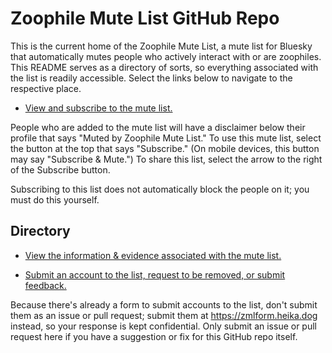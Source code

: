 # Zoophile Mute List GitHub Repo

This is the current home of the Zoophile Mute List, a mute list for Bluesky that automatically mutes people who actively interact with or are zoophiles. This README serves as a directory of sorts, so everything associated with the list is readily accessible. Select the links below to navigate to the respective place. 

- [View and subscribe to the mute list.](https://bsky.app/profile/heika.dog/lists/3k3eg23h7ko2i)

People who are added to the mute list will have a disclaimer below their profile that says "Muted by Zoophile Mute List." To use this mute list, select the button at the top that says "Subscribe." (On mobile devices, this button may say "Subscribe & Mute.") To share this list, select the arrow to the right of the Subscribe button.

Subscribing to this list does not automatically block the people on it; you must do this yourself.

## Directory

- [View the information & evidence associated with the mute list.](zml.md)

- [Submit an account to the list, request to be removed, or submit feedback.](https://zmlform.heika.dog)

Because there's already a form to submit accounts to the list, don't submit them as an issue or pull request; submit them at https://zmlform.heika.dog instead, so your response is kept confidential. Only submit an issue or pull request here if you have a suggestion or fix for this GitHub repo itself.